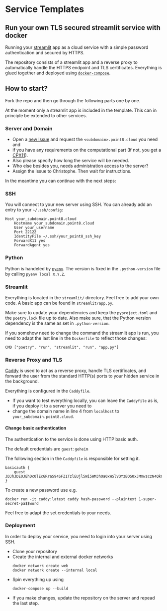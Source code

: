 # Service Templates

## Run your own TLS secured streamlit service with docker

Running your [streamlit](https://streamlit.io/) app as a cloud service with a simple password authentication and secured by HTTPS.

The repository consists of a streamlit app and a reverse proxy to automatically handle the HTTPS endpoint and TLS certificates. Everything is glued together and deployed using [`docker-compose`](https://docs.docker.com/compose/).

## How to start?

Fork the repo and then go through the following parts one by one.

At the moment only a streamlit app is included in the template. This can in principle be extended to other services.

### Server and Domain

* Open a [new Issue](https://git.point-8.de/it/tachyon/-/issues/new) and request the `<subdomain>.point8.cloud` you need and 
* if you have any requirements on the computational part (If not, you get a [CPX11](https://www.hetzner.com/de/cloud)).
* Also please specify how long the service will be needed.
* Who else besides you, needs administration access to the server?
* Assign the Issue to Christophe. Then wait for instructions. 

In the meantime you can continue with the next steps:


### SSH

You will connect to your new server using SSH. You can already add an entry to your `~/.ssh/config`:

```
Host your_subdomain.point8.cloud
    Hostname your_subdomain.point8.cloud
    User your_username
    Port 22122
    IdentityFile ~/.ssh/your_point8_ssh_key
    ForwardX11 yes
    ForwardAgent yes
```

### Python

Python is handeled by [`pyenv`](). The version is fixed in the `.python-version` file by calling `pyenv local X.Y.Z`.

### Streamlit

Everything is located in the `streamlit/` directory. Feel free to add your own code. A basic app can be found in `streamlit/app.py`.

Make sure to update your dependencies and keep the `pyproject.toml` and the `poetry.lock` file up to date. Also make sure, that the Python version dependency is the same as set in `.python-version`.

If you somehow need to change the command the streamlit app is run, you need to adapt the last line in the `Dockerfile` to reflect those changes:

```
CMD ["poetry", "run", "streamlit", "run", "app.py"]
```

### Reverse Proxy and TLS

[Caddy](https://caddyserver.com/) is used to act as a reverse proxy, handle TLS certificates, and forward the user from the standard HTTP(s) ports to your hidden service in the background.

Everything is configured in the `Caddyfile`.

* If you want to test everything locally, you can leave the `Caddyfile` as is, if you deploy it to a server you need to
* change the domain name in line 4 from `localhost` to `your_subdomain.point8.cloud`.

#### Change basic authentication

The authentication to the service is done using HTTP basic auth.

The default credentials are `guest:geheim`

The following section in the `Caddyfile` is responsible for setting it.

```
basicauth {
    guest JDJhJDE0JEhDc0lEcGRraS94SFZ1TzlEUjl5Wi5WM3hOa0xWSlVQYzBOS0xJMmwzczN4Qk9zbnlUU29p
}
```

To create a new password use e.g.

```
docker run -it caddy:latest caddy hash-password --plaintext 1-super-secret-pa$$word
```

Feel free to adapt the set credentials to your needs.

### Deployment

In order to deploy your service, you need to login into your server using SSH.

* Clone your repository
* Create the internal and external docker networks
    ```
    docker network create web
    docker network create --internal local
    ```
* Spin everything up using
    ```
    docker-compose up --build
    ```
* If you make changes, update the repository on the server and repead the last step.

